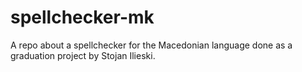 # spellchecker-mk
A repo about a spellchecker for the Macedonian language done as a graduation project by Stojan Ilieski.
